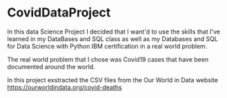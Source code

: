# CovidDataProject

In this data Science Project I decided that I want'd to use the skills that I've learned in my DataBases and SQL class as well as my Databases and SQL for Data Science with Python IBM certification in a real world problem.

The real world problem that I chose was Covid19 cases that have been documented around the world.

In this project exstracted the CSV files from the Our World in Data website https://ourworldindata.org/covid-deaths

